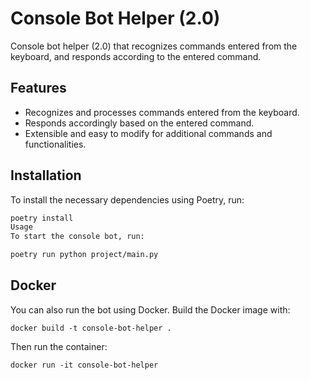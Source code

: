 # Console Bot Helper (2.0)

Console bot helper (2.0) that recognizes commands entered from the keyboard, and responds according to the entered command.

## Features

- Recognizes and processes commands entered from the keyboard.
- Responds accordingly based on the entered command.
- Extensible and easy to modify for additional commands and functionalities.

## Installation

To install the necessary dependencies using Poetry, run:

```bash
poetry install
Usage
To start the console bot, run:

poetry run python project/main.py
```

## Docker
You can also run the bot using Docker. Build the Docker image with:
```
docker build -t console-bot-helper .
```
Then run the container:
```
docker run -it console-bot-helper
```
